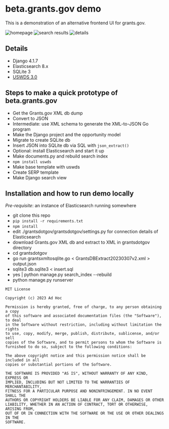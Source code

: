 # beta.grants.gov demo

This is a demonstration of an alternative frontend UI for grants.gov.

![homepage](img/homepage.png)
![search results](img/serp.png)
![details](img/details.png)

## Details

- Django 4.1.7
- Elasticsearch 8.x
- SQLite 3
- [USWDS 3.0][uswds]

[uswds]: https://designsystem.digital.gov/ "U.S. Web Design System"

## Steps to make a quick prototype of beta.grants.gov

- Get the Grants.gov XML db dump
- Convert to JSON
- Intermediate: use XML schema to generate the XML-to-JSON Go program
- Make the Django project and the opportunity model
- Migrate to create SQLite db
- Insert JSON into SQLite db via SQL with `json_extract()`
- Optional: install Elasticsearch and start it up
- Make documents.py and rebuild search index
- `npm install uswds`
- Make base template with uswds
- Create SERP template
- Make Django search view

## Installation and how to run demo locally

*Pre-requisite*: an instance of Elasticsearch running somewhere

- git clone this repo
- `pip install -r requirements.txt`
- `npm install`
- edit ./grantsdotgov/grantsdotgov/settings.py for connection details of
  Elasticsearch
- download Grants.gov XML db and extract to XML in grantsdotgov directory
- cd grantsdotgov
- go run grantsxmltosqlite.go < GrantsDBExtract20230307v2.xml > output.json
- sqlite3 db.sqlite3 < insert.sql
- yes | python manage.py search_index --rebuild
- python manage.py runserver

```
MIT License

Copyright (c) 2023 Ad Hoc

Permission is hereby granted, free of charge, to any person obtaining a copy
of this software and associated documentation files (the "Software"), to deal
in the Software without restriction, including without limitation the rights
to use, copy, modify, merge, publish, distribute, sublicense, and/or sell
copies of the Software, and to permit persons to whom the Software is
furnished to do so, subject to the following conditions:

The above copyright notice and this permission notice shall be included in all
copies or substantial portions of the Software.

THE SOFTWARE IS PROVIDED "AS IS", WITHOUT WARRANTY OF ANY KIND, EXPRESS OR
IMPLIED, INCLUDING BUT NOT LIMITED TO THE WARRANTIES OF MERCHANTABILITY,
FITNESS FOR A PARTICULAR PURPOSE AND NONINFRINGEMENT. IN NO EVENT SHALL THE
AUTHORS OR COPYRIGHT HOLDERS BE LIABLE FOR ANY CLAIM, DAMAGES OR OTHER
LIABILITY, WHETHER IN AN ACTION OF CONTRACT, TORT OR OTHERWISE, ARISING FROM,
OUT OF OR IN CONNECTION WITH THE SOFTWARE OR THE USE OR OTHER DEALINGS IN THE
SOFTWARE.
```
